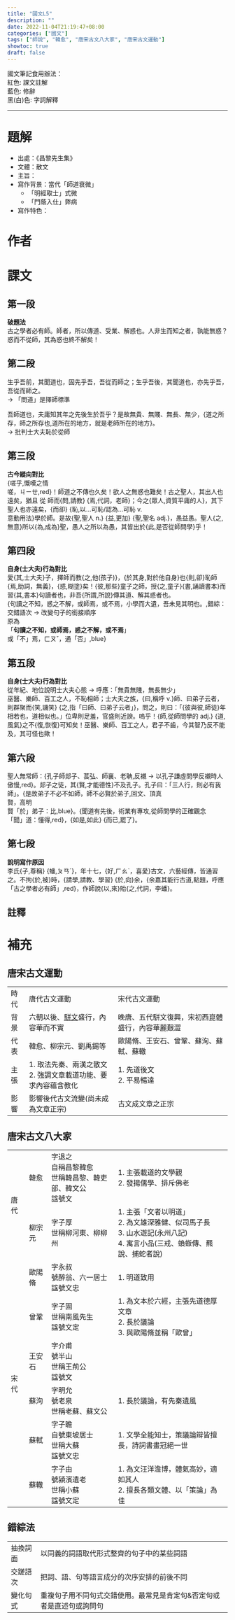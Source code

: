 ```yaml
---
title: "國文L5"
description: ""
date: 2022-11-04T21:19:47+08:00
categories: ["國文"]
tags: ["師說", "韓愈", "唐宋古文八大家", "唐宋古文運動"]
showtoc: true
draft: false
---
```

國文筆記食用辦法：  
<red>紅色</red>: 課文註解  
<blue>藍色</blue>: 修辭  
黑(白)色: 字詞解釋  

------------
# 題解
- 出處：《昌黎先生集》
- 文體：散文
- 主旨：
- 寫作背景：當代「師道衰微」
    - 「明經取士」式微
    - 「門蔭入仕」弊病
- 寫作特色：

# 作者

# 課文
## 第一段

**<blue>破題法</blue>**  
<tips data-c="<red>援古立論</red>" data-u="red">古</tips>之學者<tips data-c="<red>強調必要性</red>" data-u="red">必</tips>有師。師者，所以傳<tips data-c="儒家的修己治人之道">道</tips>、受<tips data-c="經史百家作品">業</tips>、解惑也。人非生而知<tips data-c="道業">之</tips>者，<tips data-c="ㄕㄨˊ，誰">孰</tips>能無惑<tips data-c="<blue>反問</blue>" data-u="blue">？</tips>惑<tips data-c="卻">而</tips>不從師，其為惑也終不解矣！

## 第二段
生<tips data-c="在">乎</tips>吾前，其聞道也，<tips data-c="本來">固</tips>先乎吾，吾從而師<tips data-c="先聞道者">之</tips>；生乎吾後，其聞道也，亦先乎吾，吾從而師之。  
<red>→ 「問道」是擇師標準</red>  

吾師道也，夫庸知其年之先後生於吾乎？是故無貴、無賤、無長、無少，{道之所存，師之所存也,道所在的地方，就是老師所在的地方}。  
<red>→ 批判士大夫恥於從師</red>  

## 第三段
**<red>古今縱向對比</red>**  
{嗟乎,<red>慨嘆之情</red><br>嗟，ㄐㄧㄝ,red}！師道之不傳也久矣！欲人之無惑也難矣！古之聖人，其出人也遠矣，<tips data-c="尚且">猶且</tips> <tips data-c="跟從 v.">從</tips> <tips data-c="老師 n.">師</tips>而{問,請教} {焉,代詞，老師}；今之{眾人,資質平庸的人}，其下聖人也亦遠矣，{而卻} {恥,以...可恥/認為...可恥 v.<br><blue>意動用法</blue>}學於師。是故{聖,聖人 n.} {益,更加} {聖,聖名 adj.}，愚益愚。聖人{之,無意}所以{為,成為}聖，愚人之所以為愚，其皆出於{此,是否從師問學}乎！

## 第四段
**<red>自身(士大夫)行為對比</red>**  
愛{其,士大夫}子，擇師而教{之,他(孩子)}，{於其身,對於他自身}也{則,卻}恥師{焉,助詞，無義}，{惑,糊塗}矣！{彼,那些}童子之師，授{之,童子}{書,誦讀書本}而習{其,書本}句讀者也，非吾{所謂,所說}傳其道、解其惑者也。  
{句讀之不知，惑之不解，或師焉，或不焉，小學而大遺，吾未見其明也。,<blue>錯綜：交錯語次 → 改變句子的銜接順序</blue><br>原為<br>「**句讀之不知，或師焉，惑之不解，或不焉**」<br>或「不」焉，ㄈㄡˇ，通「否」,blue}

## 第五段
**<red>自身(士大夫)行為對比</red>**  
<red>從年紀、地位說明士大夫心態 → 呼應：「無貴無賤，無長無少」</red>  
巫醫、樂師、百工之人，不恥相師；士大夫之族，{曰,稱呼 v.}師、曰弟子云者，則群聚而{笑,譏笑} {之,指「曰師、曰弟子云者」}，問之，則曰：「{彼與彼,師徒}年相若也，道相似也。」位卑則足羞，官盛則近諛。嗚乎！{師,從師問學的 adj.} {道,風氣}之不{復,恢復}可知矣！巫醫、樂師、百工之人，君子不齒，今其智乃反不能及，其可怪也歟！

## 第六段
聖人無常師：{孔子師郯子、萇弘、師襄、老聃,<red>反襯 → 以孔子謙虛問學反襯時人傲慢</red>,red}。郯子之徒，其{賢,才能德性}不及孔子。孔子曰：「三人行，則必有我師」。{是故弟子不必不如師，師不必賢於弟子,<blue>回文、頂真</blue><br>賢，高明<br>賢「於」弟子：比,blue}。{聞道有先後，術業有專攻,<red>從師問學的正確觀念</red><br>「聞」道：懂得,red}，{如是,如此} {而已,罷了}。　

## 第七段
**<red>說明寫作原因</red>**  
李氏{子,尊稱} {蟠,ㄆㄢˊ}，年十七，{好,ㄏㄠˋ，喜愛}古文，六藝經傳，皆通習之。不拘{於,被}時，{請學,請教、學習} {於,向}余，{余嘉其能行古道,<red>點題，呼應「古之學者必有師」</red>,red}，作師說{以,來}貽{之,代詞，李蟠}。

## 註釋

# 補充
## 唐宋古文運動
<table>
  <tr>
    <td>時代</td>
    <td>唐代古文運動</td>
    <td>宋代古文運動</td>
  </tr>
  <tr>
    <td>背景</td>
    <td>六朝以後、<a href="/posts/chinese/l1/#%E9%A1%8C%E8%A7%A3">駢文</a>盛行，內容華而不實</td>
    <td>晚唐、五代駢文復興，宋初西崑體盛行，內容華麗艱澀</td>
  </tr>
  <tr>
    <td>代表</td>
    <td><red>韓愈、柳宗元</red>、劉禹錫等</td>
    <td><red>歐陽脩</red>、王安石、曾鞏、蘇洵、蘇軾、蘇轍</td>
  </tr>
  <tr>
    <td>主張</td>
    <td>1. 取法先秦、兩漢之散文<br>2. 強調文章載道功能、要求內容蘊含教化</td>
    <td>1. 先道後文<br>2. 平易暢達</td>
  </tr>
  <tr>
    <td>影響</td>
    <td>影響後代古文流變(尚未成為文章正宗)</td>
    <td><red>古文成文章之正宗</red></td>
  </tr>
</table>

## 唐宋古文八大家
<table>
  <tr>
    <td rowspan="2">唐代</td>
    <td>韓愈</td>
    <td>字退之<br>自稱昌黎韓愈<br>世稱韓昌黎、韓吏部、韓文公<br>諡號文</td>
    <td>1. 主張載道的文學觀<br><red>2. 發揚儒學、排斥佛老</red></td>
  </tr>
  <tr>
    <td>柳宗元</td>
    <td>字子厚<br>世稱柳河東、柳柳州</td>
    <td>1. 主張<red>「文者以明道」</red><br>2. 為文雄深雅健、似司馬子長<br>3. 山水遊記(永州八記)<br>4. 寓言小品(三戒、蝜蝂傳、羆說、捕蛇者說)</td>
  </tr>
  <tr>
    <td rowspan="6">宋代</td>
    <td>歐陽脩</td>
    <td>字永叔<br>號醉翁、六一居士<br>諡號文忠</td>
    <td>1. 明道致用</td>
  </tr>
  <tr>
    <td>曾鞏</td>
    <td>字子固<br>世稱南風先生<br>諡號文定</td>
    <td>1. 為文本於六經，主張先道德厚文章<br>2. 長於議論<br>3. 與歐陽脩並稱「歐曾」</td>
  </tr>
  <tr>
    <td>王安石</td>
    <td>字介甫<br>號半山<br>世稱王荊公<br>諡號文</td>
    <td></td>
  </tr>
  <tr>
    <td>蘇洵</td>
    <td>字明允<br>號老泉<br>世稱老蘇、蘇文公</td>
    <td>1. 長於議論，有先秦遺風</td>
  </tr>
  <tr>
    <td>蘇軾</td>
    <td>字子瞻<br>自號東坡居士<br>世稱大蘇<br>諡號文忠</td>
    <td>1. 文學全能知士，策議論辯皆擅長，詩詞書畫冠絕一世</td>
  </tr>
  <tr>
    <td>蘇轍</td>
    <td>字子由<br>號潁濱遺老<br>世稱小蘇<br>諡號文定</td>
    <td>1. 為文汪洋澹博，體氣高妙，適如其人</br>2. 擅長各類文體、以「策論」為佳</td>
  </tr>
</table>

## 錯綜法
<table>
  <tr>
    <td>抽換詞面</td>
    <td>以同義的詞語取代形式整齊的句子中的某些詞語</td>
  </tr>
  <tr>
    <td>交蹉語次</td>
    <td>把詞、語、句等語言成分的次序安排的前後不同</td>
  </tr>
  <tr>
    <td>變化句式</td>
    <td>重複句子用不同句式交錯使用。最常見是肯定句&否定句或者是直述句或詢問句</td>
  </tr>
</table>